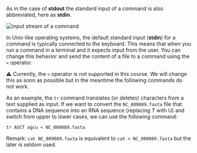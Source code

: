 <script>
import Quiz from "components/Quiz.svelte";
import Execute from "components/Execute.svelte";
</script>

As in the case of **stdout** the standard input  of a command is also abbreviated, here as **stdin**.

<img src="/data/linux_basics_session04/stream_in_out.png" style="max-width:100%" alt="input stream of a command">

In Unix-like operating systems, the default standard input (**stdin**) for a command is typically connected to the keyboard. This means that when you run a command in a terminal and it expects input from the user. You can change this behavior and send the content of a file to a command using the `<` operator.	

⚠️ Currently, the `<` operator is not supported in this course. We will change this as soon as possible but in the meantime the following commands do not work.

As an example, the `tr` command translates (or deletes) characters from a text supplied as input. If we want to convert the `NC_009089.fasta` file that contains a DNA sequence into an RNA sequence (replacing T with U) and switch from upper to lower cases, we can use the following command:

```
tr AGCT agcu < NC_009089.fasta
```

Remark: `cat NC_009089.fasta` is equivalent to `cat < NC_009089.fasta` but the later is seldom used.

<!--
<img src="/data/linux_basics_session04/stream_infile_out.png" style="max-width:100%" alt="input stream of a command">
-->